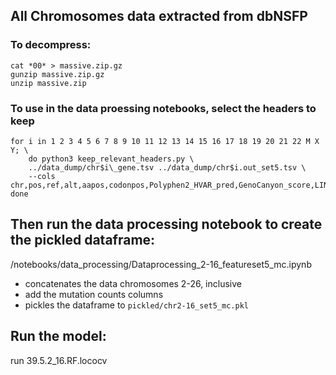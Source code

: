 ## All Chromosomes data extracted from dbNSFP

### To decompress:
```
cat *00* > massive.zip.gz
gunzip massive.zip.gz
unzip massive.zip
```

### To use in the data proessing notebooks, select the headers to keep

```
for i in 1 2 3 4 5 6 7 8 9 10 11 12 13 14 15 16 17 18 19 20 21 22 M X Y; \
    do python3 keep_relevant_headers.py \
    ../data_dump/chr$i\_gene.tsv ../data_dump/chr$i.out_set5.tsv \
    --cols chr,pos,ref,alt,aapos,codonpos,Polyphen2_HVAR_pred,GenoCanyon_score,LINSIGHT,clinvar_clnsig,RVIS_ExAC,ExAC_cnv.score,SORVA_LOF_MAF0.005_HetOrHom; done
```

## Then run the data processing notebook to create the pickled dataframe:

/notebooks/data_processing/Dataprocessing_2-16_featureset5_mc.ipynb
* concatenates the data chromosomes 2-26, inclusive
* add the mutation counts columns
* pickles the dataframe to `pickled/chr2-16_set5_mc.pkl`


## Run the model: 
run 39.5.2_16.RF.lococv 

